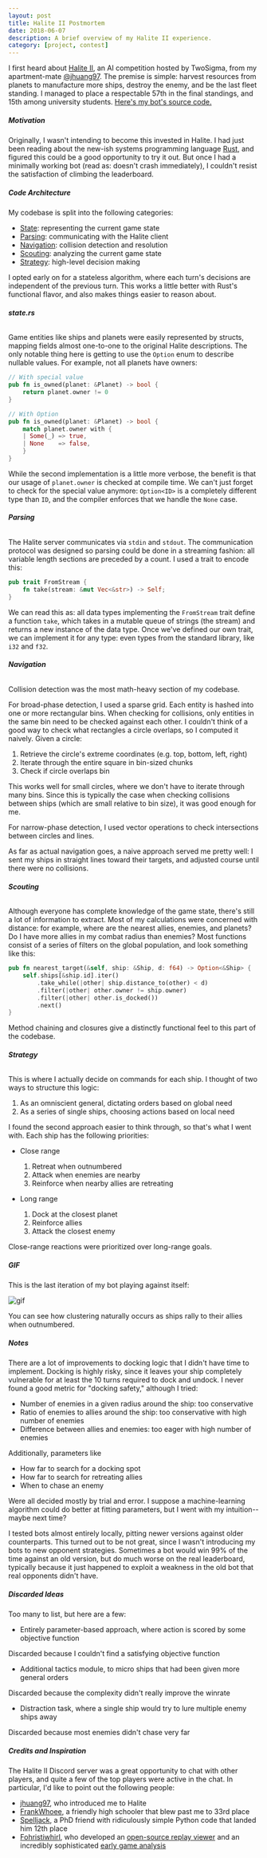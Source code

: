 ```yaml
---
layout: post
title: Halite II Postmortem
date: 2018-06-07
description: A brief overview of my Halite II experience.
category: [project, contest]
---
```


I first heard about [Halite II][1], an AI competition hosted by TwoSigma,
from my apartment-mate [@jhuang97][2]. The premise is simple:
harvest resources from planets to manufacture more ships,
destroy the enemy, and be the last fleet standing. I managed to place a
respectable 57th in the final standings, and 15th among university students.
[Here's my bot's source code.][0]

##### **Motivation**

Originally, I wasn't intending to become this invested in Halite. I had just been
reading about the new-ish systems programming language [Rust][3], and figured this
could be a good opportunity to try it out. But once I had a minimally working bot
(read as: doesn't crash immediately), I couldn't resist the satisfaction of
climbing the leaderboard.

##### **Code Architecture**

My codebase is split into the following categories:

- [State][4]: representing the current game state
- [Parsing][5]: communicating with the Halite client
- [Navigation][6]: collision detection and resolution
- [Scouting][7]: analyzing the current game state
- [Strategy][8]: high-level decision making

I opted early on for a stateless algorithm, where each turn's decisions are
independent of the previous turn. This works a little better with Rust's functional
flavor, and also makes things easier to reason about.

###### **state.rs**

Game entities like ships and planets were easily represented by structs, mapping
fields almost one-to-one to the original Halite descriptions. The only
notable thing here is getting to use the `Option` enum to describe
nullable values. For example, not all planets have owners:

```rust
// With special value
pub fn is_owned(planet: &Planet) -> bool {
    return planet.owner != 0
}

// With Option
pub fn is_owned(planet: &Planet) -> bool {
    match planet.owner with {
    | Some(_) => true,
    | None    => false,
    }
}
```

While the second implementation is a little more verbose, the benefit is that our
usage of `planet.owner` is checked at compile time. We can't just forget to check
for the special value anymore: `Option<ID>` is a completely different type than `ID`,
and the compiler enforces that we handle the `None` case.

###### **Parsing**

The Halite server communicates via `stdin` and `stdout`. The communication protocol
was designed so parsing could be done in a streaming fashion: all variable length
sections are preceded by a count. I used a trait to encode this:

```rust
pub trait FromStream {
    fn take(stream: &mut Vec<&str>) -> Self;
}
```

We can read this as: all data types implementing the `FromStream` trait define a function
`take`, which takes in a mutable queue of strings (the stream) and returns a
new instance of the data type. Once we've defined our own trait, we can implement it
for any type: even types from the standard library, like `i32` and `f32`.

###### **Navigation**

Collision detection was the most math-heavy section of my codebase.

For broad-phase detection, I used a sparse grid. Each entity is hashed into
one or more rectangular bins. When checking for collisions, only entities in
the same bin need to be checked against each other. I couldn't think of a good
way to check what rectangles a circle overlaps, so I computed it naively. Given
a circle:

1. Retrieve the circle's extreme coordinates (e.g. top, bottom, left, right)
2. Iterate through the entire square in bin-sized chunks
3. Check if circle overlaps bin

This works well for small circles, where we don't have to iterate through many
bins. Since this is typically the case when checking collisions between ships
(which are small relative to bin size), it was good enough for me.

For narrow-phase detection, I used vector operations to check intersections
between circles and lines.

As far as actual navigation goes, a naive approach served me pretty well: I sent my
ships in straight lines toward their targets, and adjusted course until there were
no collisions.

###### **Scouting**

Although everyone has complete knowledge of the game state, there's still a lot of information
to extract. Most of my calculations were concerned with distance: for example, where are the
nearest allies, enemies, and planets? Do I have more allies in my combat radius than enemies?
Most functions consist of a series of filters on the global population, and look something like this:

```rust
pub fn nearest_target(&self, ship: &Ship, d: f64) -> Option<&Ship> {
    self.ships[&ship.id].iter()
        .take_while(|other| ship.distance_to(other) < d)
        .filter(|other| other.owner != ship.owner)
        .filter(|other| other.is_docked())
        .next()
}
```

Method chaining and closures give a distinctly functional feel to this part of the codebase.

###### **Strategy**

This is where I actually decide on commands for each ship. I thought of two ways to structure
this logic:

1. As an omniscient general, dictating orders based on global need
2. As a series of single ships, choosing actions based on local need

I found the second approach easier to think through, so that's what I went with. Each ship
has the following priorities:

- Close range
  1. Retreat when outnumbered
  2. Attack when enemies are nearby
  3. Reinforce when nearby allies are retreating

- Long range
  1. Dock at the closest planet
  2. Reinforce allies
  3. Attack the closest enemy

Close-range reactions were prioritized over long-range goals.

##### **GIF**

This is the last iteration of my bot playing against itself:

![gif](/assets/halite.gif)

You can see how clustering naturally occurs as ships rally to their allies when outnumbered.

##### **Notes**

There are a lot of improvements to docking logic that I didn't have time to implement. Docking
is highly risky, since it leaves your ship completely vulnerable for at least the 10 turns
required to dock and undock. I never found a good metric for "docking safety," although I tried:

- Number of enemies in a given radius around the ship: too conservative
- Ratio of enemies to allies around the ship: too conservative with high number of enemies
- Difference between allies and enemies: too eager with high number of enemies

Additionally, parameters like

- How far to search for a docking spot
- How far to search for retreating allies
- When to chase an enemy

Were all decided mostly by trial and error. I suppose a machine-learning algorithm could do better
at fitting parameters, but I went with my intuition--maybe next time?

I tested bots almost entirely locally, pitting newer versions against older counterparts. This
turned out to be not great, since I wasn't introducing my bots to new opponent strategies. Sometimes
a bot would win 99% of the time against an old version, but do much worse on the real leaderboard,
typically because it just happened to exploit a weakness in the old bot that real opponents didn't have.

##### **Discarded Ideas**

Too many to list, but here are a few:

- Entirely parameter-based approach, where action is scored by some objective function

Discarded because I couldn't find a satisfying objective function

- Additional tactics module, to micro ships that had been given more general orders

Discarded because the complexity didn't really improve the winrate

- Distraction task, where a single ship would try to lure multiple enemy ships away

Discarded because most enemies didn't chase very far

##### **Credits and Inspiration**

The Halite II Discord server was a great opportunity to chat with other players, and quite a few
of the top players were active in the chat. In particular, I'd like to point out the following people:

- [jhuang97][2], who introduced me to Halite
- [FrankWhoee][9], a friendly high schooler that blew past me to 33rd place
- [Spelljack][10], a PhD friend with ridiculously simple Python code that landed him 12th place
- [Fohristiwhirl][11], who developed an [open-source replay viewer][12] and an incredibly sophisticated [early game analysis][13]

[0]: https://github.com/nwtnni/halite
[1]: https://halite.io/
[2]: https://github.com/jhuang97/Halite2
[3]: https://www.rust-lang.org/en-US/
[4]: https://github.com/nwtnni/halite/blob/master/src/hlt/state.rs
[5]: https://github.com/nwtnni/halite/blob/master/src/hlt/parse.rs
[6]: https://github.com/nwtnni/halite/blob/master/src/hlt/collision.rs
[7]: https://github.com/nwtnni/halite/blob/master/src/hlt/scout.rs
[8]: https://github.com/nwtnni/halite/blob/master/src/hlt/strategy.rs
[9]: https://github.com/FrankWhoee/Halite2Bot
[10]: https://github.com/spelljack/haliteII
[11]: https://github.com/fohristiwhirl/gohalite2 
[12]: https://github.com/fohristiwhirl/chlorine
[13]: https://github.com/fohristiwhirl/halite2_rush_theory
